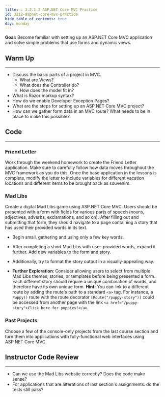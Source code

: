 ```yaml
---
title: ✏️ 3.2.1.2 ASP.NET Core MVC Practice
id: 3212-aspnet-core-mvc-practice
hide_table_of_contents: true
day: monday
---
```


**Goal:** Become familiar with setting up an ASP.NET Core MVC application and solve simple problems that use forms and dynamic views.

## Warm Up
---

* Discuss the basic parts of a project in MVC.
  * What are Views?
  * What does the Controller do?
  * How does the model fit in?
* What is Razor markup syntax?
* How do we enable Developer Exception Pages?
* What are the steps for setting up an ASP.NET Core MVC project?
* How can we gather form data in an MVC route? What needs to be in place to make this possible?

## Code
---

### Friend Letter

Work through the weekend homework to create the Friend Letter application. Make sure to carefully follow how data moves throughout the MVC framework as you do this. Once the base application in the lessons is complete, modify the letter to include variables for different vacation locations and different items to be brought back as souvenirs.

### Mad Libs

Create a digital Mad Libs game using ASP.NET Core MVC. Users should be presented with a form with fields for various parts of speech (nouns, adjectives, adverbs, exclamations, and so on). After filling out and submitting that form, they should navigate to a page containing a story that has used their provided words in its text.

* Begin small, gathering and using only a few key words.

* After completing a short Mad Libs with user-provided words, expand it further. Add new variables to the form and story.

* Additionally, try to format the story output in a visually-appealing way.

* **Further Exploration**: Consider allowing users to select from multiple Mad Libs themes, stories, or templates before being presented a form. Each different story should require a unique combination of words, and therefore have its own unique form. **Hint:** You can link to a different route by adding the route's path to a standard `<a>` tag. For instance, a `Puppy()` route with the route decorator `[Route("/puppy-story")]` could be accessed from another page with the link `<a href="/puppy-story">Click here for puppies!</a>`.

### Past Projects

Choose a few of the console-only projects from the last course section and turn them into applications with fully-functional web interfaces using ASP.NET Core MVC.

## Instructor Code Review
---

* Can we use the Mad Libs website correctly? Does the code make sense?
* For applications that are alterations of last section's assignments: do the tests still pass?
